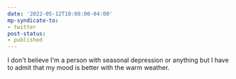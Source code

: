 ```yaml
---
date: '2022-05-12T10:08:00-04:00'
mp-syndicate-to:
- twitter
post-status:
- published
---
```


I don't believe I'm a person with seasonal depression or anything but I have to admit that my mood is better with the warm weather.